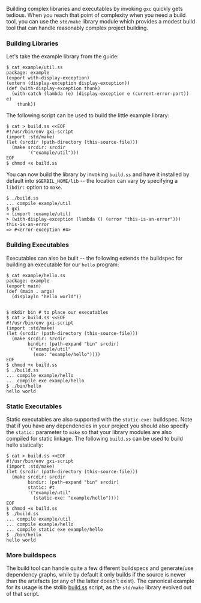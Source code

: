 Building complex libraries and executables by invoking `gxc` quickly gets
tedious. When you reach that point of complexity when you need a build tool,
you can use the `std/make` library module which provides a modest build tool
that can handle reasonably complex project building.

### Building Libraries
Let's take the example library from the guide:
```
$ cat example/util.ss 
package: example
(export with-display-exception)
(extern (display-exception display-exception))
(def (with-display-exception thunk)
  (with-catch (lambda (e) (display-exception e (current-error-port)) e)
    thunk))
```

The following script can be used to build the little
example library:
```
$ cat > build.ss <<EOF
#!/usr/bin/env gxi-script
(import :std/make)
(let (srcdir (path-directory (this-source-file)))
  (make srcdir: srcdir
        '("example/util")))
EOF
$ chmod +x build.ss

```

You can now build the library by invoking `build.ss` and have it
installed by default into `$GERBIL_HOME/lib` -- the location can
vary by specifying a `libdir:` option to `make`.
```
$ ./build.ss
... compile example/util
$ gxi
> (import :example/util)
> (with-display-exception (lambda () (error "this-is-an-error")))
this-is-an-error
=> #<error-exception #4>
```

### Building Executables
Executables can also be built -- the following extends the buildspec
for building an executable for our `hello` program:
```
$ cat example/hello.ss 
package: example
(export main)
(def (main . args)
  (displayln "hello world"))


$ mkdir bin # to place our executables
$ cat > build.ss <<EOF
#!/usr/bin/env gxi-script
(import :std/make)
(let (srcdir (path-directory (this-source-file)))
  (make srcdir: srcdir
        bindir: (path-expand "bin" srcdir) 
        '("example/util"
          (exe: "example/hello"))))
EOF
$ chmod +x build.ss
$ ./build.ss
... compile example/hello
... compile exe example/hello
$ ./bin/hello 
hello world
```

### Static Executables
Static executables are also supported with the `static-exe:` buildspec.
Note that if you have any dependencies in your project you should also
specify the `static:` parameter to `make` so that your library modules
are also compiled for static linkage.
The following `build.ss` can be used to build hello statically:
```
$ cat > build.ss <<EOF
#!/usr/bin/env gxi-script
(import :std/make)
(let (srcdir (path-directory (this-source-file)))
  (make srcdir: srcdir
        bindir: (path-expand "bin" srcdir)
        static: #t
        '("example/util"
          (static-exe: "example/hello"))))
EOF
$ chmod +x build.ss
$ ./build.ss
... compile example/util
... compile example/hello
... compile static exe example/hello
$ ./bin/hello 
hello world

```

### More buildspecs
The build tool can handle quite a few different buildspecs and generate/use
dependency graphs, while by default it only builds if the source is
newer than the artefacts (or any of the latter doesn't exist).
The canonical example for its usage is the stdlib [build.ss](/vyzo/gerbil/blob/master/src/std/build.ss)
script, as the `std/make` library evolved out of that script.
